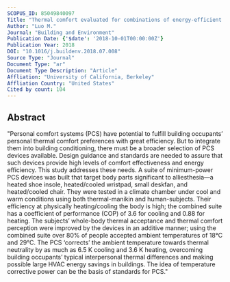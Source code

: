 ```yaml
---
SCOPUS_ID: 85049840097
Title: "Thermal comfort evaluated for combinations of energy-efficient personal heating and cooling devices"
Author: "Luo M."
Journal: "Building and Environment"
Publication Date: {'$date': '2018-10-01T00:00:00Z'}
Publication Year: 2018
DOI: "10.1016/j.buildenv.2018.07.008"
Source Type: "Journal"
Document Type: "ar"
Document Type Description: "Article"
Affliation: "University of California, Berkeley"
Affliation Country: "United States"
Cited by count: 104
---
```


## Abstract
"Personal comfort systems (PCS) have potential to fulfill building occupants’ personal thermal comfort preferences with great efficiency. But to integrate them into building conditioning, there must be a broader selection of PCS devices available. Design guidance and standards are needed to assure that such devices provide high levels of comfort effectiveness and energy efficiency. This study addresses these needs. A suite of minimum-power PCS devices was built that target body parts significant to alliesthesia—a heated shoe insole, heated/cooled wristpad, small deskfan, and heated/cooled chair. They were tested in a climate chamber under cool and warm conditions using both thermal-manikin and human-subjects. Their efficiency at physically heating/cooling the body is high; the combined suite has a coefficient of performance (COP) of 3.6 for cooling and 0.88 for heating. The subjects’ whole-body thermal acceptance and thermal comfort perception were improved by the devices in an additive manner; using the combined suite over 80% of people accepted ambient temperatures of 18°C and 29°C. The PCS ‘corrects’ the ambient temperature towards thermal neutrality by as much as 6.5 K cooling and 3.6 K heating, overcoming building occupants’ typical interpersonal thermal differences and making possible large HVAC energy savings in buildings. The idea of temperature corrective power can be the basis of standards for PCS."
